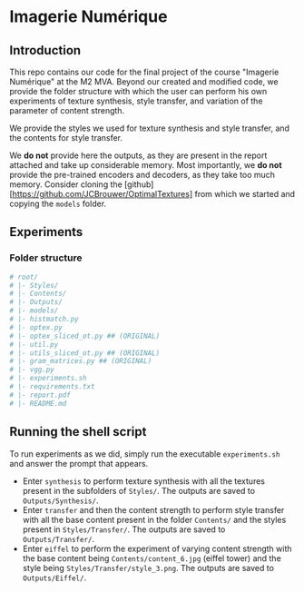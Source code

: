 # Imagerie Numérique

## Introduction

This repo contains our code for the final project of the course "Imagerie Numérique" at the M2 MVA. Beyond our created and modified code, we provide the folder structure with which the user can perform his own experiments of texture synthesis, style transfer, and variation of the parameter of content strength.

We provide the styles we used for texture synthesis and style transfer, and the contents for style transfer. 

We **do not** provide here the outputs, as they are present in the report attached and take up considerable memory. Most importantly, we **do not** provide the pre-trained encoders and decoders, as they take too much memory. Consider cloning the [github][https://github.com/JCBrouwer/OptimalTextures] from which we started and copying the ``models`` folder.

## Experiments

### Folder structure

```python
# root/
# |- Styles/
# |- Contents/
# |- Outputs/
# |- models/
# |- histmatch.py
# |- optex.py
# |- optex_sliced_ot.py ## (ORIGINAL)
# |- util.py
# |- utils_sliced_ot.py ## (ORIGINAL)
# |- gram_matrices.py ## (ORIGINAL)
# |- vgg.py
# |- experiments.sh
# |- requirements.txt
# |- report.pdf
# |- README.md
```

## Running the shell script

To run experiments as we did, simply run the executable ``experiments.sh`` and answer the prompt that appears.

* Enter ``synthesis`` to perform texture synthesis with all the textures present in the subfolders of ``Styles/``. The outputs are saved to ``Outputs/Synthesis/``.
* Enter ``transfer`` and then the content strength to perform style transfer with all the base content present in the folder ``Contents/`` and the styles present in ``Styles/Transfer/``. The outputs are saved to ``Outputs/Transfer/``.
* Enter ``eiffel`` to perform the experiment of varying content strength with the base content being ``Contents/content_6.jpg`` (eiffel tower) and the style being ``Styles/Transfer/style_3.png``. The outputs are saved to ``Outputs/Eiffel/``.
